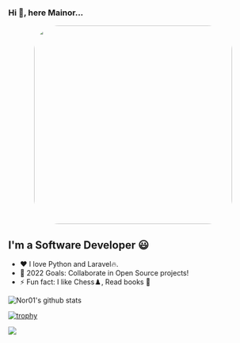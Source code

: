 ### Hi 👋, here Mainor... 

<div id="header" align="center">
  <img src="https://media.giphy.com/media/qgQUggAC3Pfv687qPC/giphy.gif" width="400" style="border-radius:50px"/>
</div>


## I'm a Software Developer 😃

- ❤️ I love Python and Laravel🔥.
- 🥅 2022 Goals: Collaborate in Open Source projects!
- ⚡ Fun fact: I like Chess♟️, Read books :notebook_with_decorative_cover:

![Nor01's github stats](https://github-readme-stats.vercel.app/api?username=Nor01&show_icons=true)

[![trophy](https://github-profile-trophy.vercel.app/?username=Nor01&theme=onedark)](https://github.com/ryo-ma/github-profile-trophy)

<a href="https://github.com/anuraghazra/github-readme-stats">
  <!-- Change the `github-readme-stats.anuraghazra1.vercel.app` to `github-readme-stats.vercel.app`  -->
  <img align="center" src="https://github-readme-stats.anuraghazra1.vercel.app/api/top-langs/?username=Nor01&layout=compact&theme=radical" />
</a>
